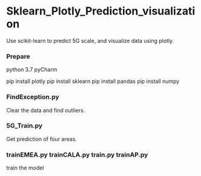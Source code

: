 # Sklearn_Plotly_Prediction_visualization
Use scikit-learn to predict 5G scale, and visualize data using plotly.

### Prepare
python 3.7
pyCharm

pip install plotly
pip install sklearn
pip install pandas
pip install numpy

### FindException.py
Clear the data and find outliers.

### 5G_Train.py
Get prediction of four areas.

### trainEMEA.py trainCALA.py train.py trainAP.py
train the model 
